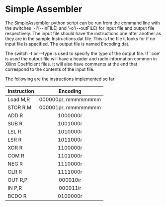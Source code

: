 Simple Assembler
=================

The SimpleAssembler python script can be run from the command line with the switches '-i'(--inFILE) and '-o'(--outFILE) for input file and output file respectively. The input file should have the instructions one after another as they are in the sample Instructions.dat file. This is the file it looks for if no input file is specified. The output file is named Encoding.dat. 

The switch -t or --type is used to specify the type of the output file. If '.coe' is used the output file will have a header and radix information common in Xilinx Coefficient files. It will also have comments at the end that correspond to the contents of the input file.

The following are the instructions implemented so far

|Instruction | Encoding          |
|------------|:-----------------:|
|Load M,R 	 |000000pr, mmmmmmmm |
|STOR R,M 	 |000001pr, mmmmmmmm |
|ADD R 		 |1000000r           |  
|SUB R 		 |1001000r           | 
|LSL R 		 |1010000r           |  
|LSR R 		 |1011000r           |  
|XOR R 		 |1100000r           | 
|COM R 		 |1101000r           | 
|NEG R 		 |1110000r           |  
|CLR R 		 |1111000r           | 
|OUT R,P 	 |000010ir           | 
|IN P,R 	 |000011ir           | 
|BCDO R      |0100000r           | 

